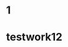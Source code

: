        

                                                                                     
 
# 1  
  
 # testwork12 

 
  
